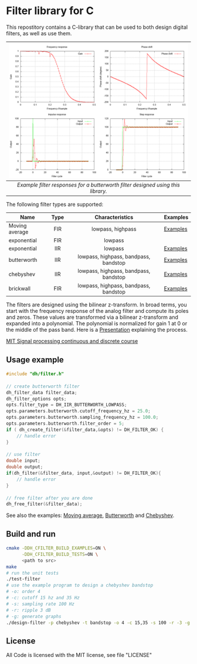 # Filter library for C

This repostitory contains a C-library that can be used to both design digital filters, as well as use them.

| ![Lowpass](doc/butterworth_lowpass.png) | 
|:--:| 
| *Example filter responses for a butterworth filter designed using this library.* |


<a name="examples"></a>The following filter types are supported:

| Name     |      Type     | Characteristics | Examples |
|----------|:-------------:|:-------------:|------------|
| Moving average | FIR     | lowpass, highpass | [Examples](doc/moving-average.md) |
| exponential    | FIR     | lowpass |
| exponential    | IIR     | lowpass | [Examples](doc/exponential.md)
| butterworth    | IIR     | lowpass, highpass, bandpass, bandstop | [Examples](doc/butterworth.md) |
| chebyshev    | IIR     | lowpass, highpass, bandpass, bandstop | [Examples](doc/chebyshev.md) |
| brickwall    | FIR     | lowpass, highpass, bandpass, bandstop | [Examples](doc/brickwall.md) |

The filters are designed using the bilinear z-transform.
In broad terms, you start with the frequency response of the analog filter and compute its poles and zeros. These values are transformed via a bilinear z-transform and expanded into a polynomial. The polynomial is normalized for gain 1 at 0 or the middle of the pass band.
Here is a [Presentation](https://spinlab.wpi.edu/courses/ece503_2014/10-3bilinear_transform.pdf) explaining the process.

[MIT Signal processing continuous and discrete course](https://ocw.mit.edu/courses/2-161-signal-processing-continuous-and-discrete-fall-2008/pages/lecture-notes/)

## Usage example

```c
#include "dh/filter.h"

// create butterworth filter
dh_filter_data filter_data;
dh_filter_options opts;
opts.filter_type = DH_IIR_BUTTERWORTH_LOWPASS;
opts.parameters.butterworth.cutoff_frequency_hz = 25.0;
opts.parameters.butterworth.sampling_frequency_hz = 100.0;
opts.parameters.butterworth.filter_order = 5;
if ( dh_create_filter(&filter_data,&opts) != DH_FILTER_OK) {
    // handle error
}

// use filter
double input;
double output;
if(dh_filter(&filter_data, input,&output) != DH_FILTER_OK){
    // handle error
}

// free filter after you are done
dh_free_filter(&filter_data);

```

See also the examples: [Moving average](doc/moving-average.md), [Butterworth](doc/butterworth.md) and [Chebyshev](doc/chebyshev.md).


## Build and run

```bash
cmake -DDH_CFILTER_BUILD_EXAMPLES=ON \
      -DDH_CFILTER_BUILD_TESTS=ON \
      <path to src>
make
# run the unit tests
./test-filter
# use the example program to design a chebyshev bandstop
# -o: order 4
# -c: cutoff 15 hz and 35 Hz
# -s: sampling rate 100 Hz
# -r: ripple 3 dB
# -g: generate graphs
./design-filter -p chebyshev -t bandstop -o 4 -c 15,35 -s 100 -r -3 -g 
```

## License
All Code is licensed with the MIT license, see file "LICENSE"

